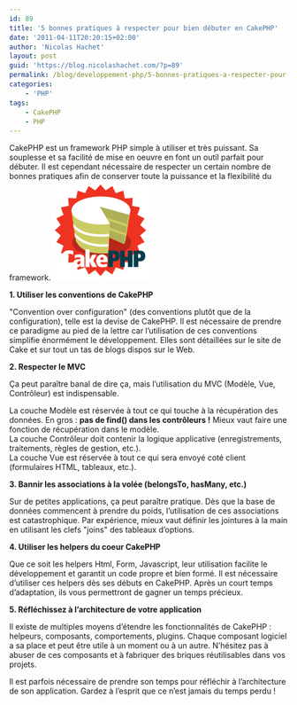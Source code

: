 ```yaml
---
id: 89
title: '5 bonnes pratiques à respecter pour bien débuter en CakePHP'
date: '2011-04-11T20:20:15+02:00'
author: 'Nicolas Hachet'
layout: post
guid: 'https://blog.nicolashachet.com/?p=89'
permalink: /blog/developpement-php/5-bonnes-pratiques-a-respecter-pour-bien-debuter-en-cakephp/
categories:
    - 'PHP'
tags:
    - CakePHP
    - PHP
---
```


CakePHP est un framework PHP simple à utiliser et très puissant. Sa souplesse et sa facilité de mise en oeuvre en font un outil parfait pour débuter. Il est cependant nécessaire de respecter un certain nombre de bonnes pratiques afin de conserver toute la puissance et la flexibilité du framework.[![Logo CakePHP](/wp-content/uploads/2011/04/cake-logo.png "cakephp logo")](/wp-content/uploads/2011/04/cake-logo.png)

**1. Utiliser les conventions de CakePHP**

"Convention over configuration" (des conventions plutôt que de la configuration), telle est la devise de CakePHP. Il est nécessaire de prendre ce paradigme au pied de la lettre car l’utilisation de ces conventions simplifie énormément le développement. Elles sont détaillées sur le site de Cake et sur tout un tas de blogs dispos sur le Web.

**2. Respecter le MVC**

Ça peut paraître banal de dire ça, mais l’utilisation du MVC (Modèle, Vue, Contrôleur) est indispensable.

La couche Modèle est réservée à tout ce qui touche à la récupération des données. En gros : **pas de find() dans les contrôleurs !** Mieux vaut faire une fonction de récupération dans le modèle.  
La couche Contrôleur doit contenir la logique applicative (enregistrements, traitements, règles de gestion, etc.).  
La couche Vue est réservée à tout ce qui sera envoyé coté client (formulaires HTML, tableaux, etc.).

**3. Bannir les associations à la volée (belongsTo, hasMany, etc.)**

Sur de petites applications, ça peut paraître pratique. Dès que la base de données commencent à prendre du poids, l’utilisation de ces associations est catastrophique. Par expérience, mieux vaut définir les jointures à la main en utilisant les clefs "joins" des tableaux d’options.

**4. Utiliser les helpers du coeur CakePHP**

Que ce soit les helpers Html, Form, Javascript, leur utilisation facilite le développement et garantit un code propre et bien formé. Il est nécessaire d’utiliser ces helpers dès ses débuts en CakePHP. Après un court temps d’adaptation, ils vous permettront de gagner un temps précieux.

**5. Réfléchissez à l’architecture de votre application**

Il existe de multiples moyens d’étendre les fonctionnalités de CakePHP : helpeurs, composants, comportements, plugins. Chaque composant logiciel a sa place et peut être utile à un moment ou à un autre. N’hésitez pas à abuser de ces composants et à fabriquer des briques réutilisables dans vos projets.

Il est parfois nécessaire de prendre son temps pour réfléchir à l’architecture de son application. Gardez à l’esprit que ce n’est jamais du temps perdu !
